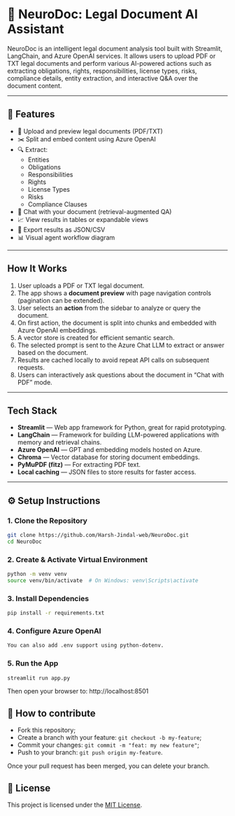 # 🤖 NeuroDoc: Legal Document AI Assistant

NeuroDoc is an intelligent legal document analysis tool built with Streamlit, LangChain, and Azure OpenAI services. It allows users to upload PDF or TXT legal documents and perform various AI-powered actions such as extracting obligations, rights, responsibilities, license types, risks, compliance details, entity extraction, and interactive Q&A over the document content.

---

## 🚀 Features

- 📄 Upload and preview legal documents (PDF/TXT)
- ✂️ Split and embed content using Azure OpenAI
- 🔍 Extract:
  - Entities
  - Obligations
  - Responsibilities
  - Rights
  - License Types
  - Risks
  - Compliance Clauses
- 💬 Chat with your document (retrieval-augmented QA)
- 📈 View results in tables or expandable views
- 💾 Export results as JSON/CSV
- 📊 Visual agent workflow diagram
  
---

## How It Works

1. User uploads a PDF or TXT legal document.
2. The app shows a **document preview** with page navigation controls (pagination can be extended).
3. User selects an **action** from the sidebar to analyze or query the document.
4. On first action, the document is split into chunks and embedded with Azure OpenAI embeddings.
5. A vector store is created for efficient semantic search.
6. The selected prompt is sent to the Azure Chat LLM to extract or answer based on the document.
7. Results are cached locally to avoid repeat API calls on subsequent requests.
8. Users can interactively ask questions about the document in “Chat with PDF” mode.

---

## Tech Stack

- **Streamlit** — Web app framework for Python, great for rapid prototyping.
- **LangChain** — Framework for building LLM-powered applications with memory and retrieval chains.
- **Azure OpenAI** — GPT and embedding models hosted on Azure.
- **Chroma** — Vector database for storing document embeddings.
- **PyMuPDF (fitz)** — For extracting PDF text.
- **Local caching** — JSON files to store results for faster access.

---

## ⚙️ Setup Instructions

### 1. Clone the Repository
```bash
git clone https://github.com/Harsh-Jindal-web/NeuroDoc.git
cd NeuroDoc
```
### 2. Create & Activate Virtual Environment
```bash
python -m venv venv
source venv/bin/activate  # On Windows: venv\Scripts\activate
```
### 3. Install Dependencies
```bash
pip install -r requirements.txt
```
### 4. Configure Azure OpenAI
```bash
You can also add .env support using python-dotenv.
```
### 5. Run the App
```bash
streamlit run app.py
```

Then open your browser to: http://localhost:8501

## 🤔 How to contribute

- Fork this repository;
- Create a branch with your feature: `git checkout -b my-feature`;
- Commit your changes: `git commit -m "feat: my new feature"`;
- Push to your branch: `git push origin my-feature`.

Once your pull request has been merged, you can delete your branch.

## 📜 License

This project is licensed under the [MIT License](LICENSE).
